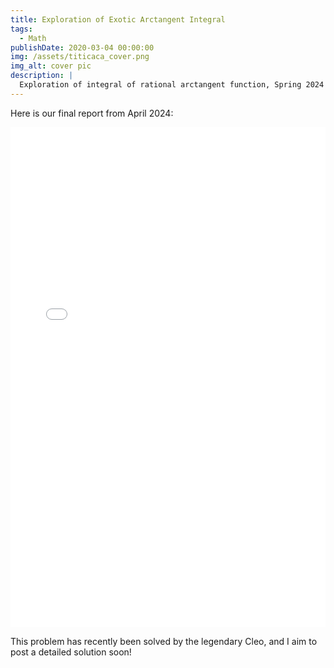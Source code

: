 ```yaml
---
title: Exploration of Exotic Arctangent Integral
tags:
  - Math
publishDate: 2020-03-04 00:00:00
img: /assets/titicaca_cover.png
img_alt: cover pic
description: |
  Exploration of integral of rational arctangent function, Spring 2024
---
```


Here is our final report from April 2024:

<iframe 
  src="/assets/Exotic Integrals of the Arctangent Function.pdf" 
  width="100%" 
  height="800px" 
  style="border: none;"
></iframe>

This problem has recently been solved by the legendary Cleo, and I aim to post a detailed solution soon!